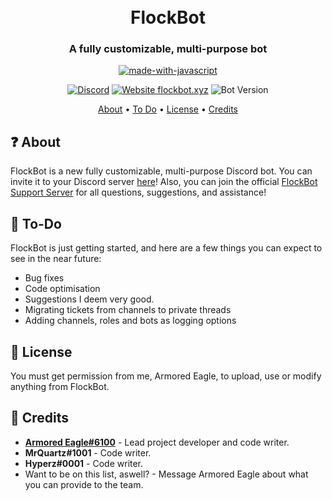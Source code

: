<h1 align="center">
  <br>
  FlockBot
  <br>
</h1>

<h3 align=center>A fully customizable, multi-purpose bot</h3>


<div align=center>

[![made-with-javascript](https://img.shields.io/badge/Made%20with-JavaScript-1f425f.svg?style=for-the-badge&logo=javascript)](https://www.javascript.com)
  
</div>

<div align=center>

[![Discord](https://img.shields.io/discord/947695794805411932.svg?label=&logo=discord&logoColor=ffffff&color=7389D8&labelColor=6A7EC2)](https://discord.gg/c8auE6DFvg)
[![Website flockbot.xyz](https://img.shields.io/website-up-down-green-red/http/flockbot.xyz.svg)](http://flockbot.xyz)
![Bot Version](https://img.shields.io/github/v/tag/armoredeagle69/flockbot)
  
</div>

<p align="center">
  <a href="#about">About</a>
  •
  <a href="#todo">To Do</a>
  •
  <a href="#license">License</a>
  •
  <a href="#credits">Credits</a>
</p>

## ❓ About

FlockBot is a new fully customizable, multi-purpose Discord bot. You can invite it to your Discord server [here](https://discord.com/api/oauth2/authorize?client_id=799430695335493643&permissions=8&scope=applications.commands%20bot)! Also, you can join the official [FlockBot Support Server](https://discord.gg/c8auE6DFvg) for all questions, suggestions, and assistance!

## 📝 To-Do

FlockBot is just getting started, and here are a few things you can expect to see in the near future:
  
  * Bug fixes
  * Code optimisation
  * Suggestions I deem very good.
  * Migrating tickets from channels to private threads
  * Adding channels, roles and bots as logging options

## 📖 License

You must get permission from me, Armored Eagle, to upload, use or modify anything from FlockBot.

## 📜 Credits
* **[Armored Eagle#6100](https://discord.com/users/412737840779362315)** - Lead project developer and code writer.
* **MrQuartz#1001** - Code writer.
* **Hyperz#0001** - Code writer.
* Want to be on this list, aswell? - Message Armored Eagle about what you can provide to the team.
